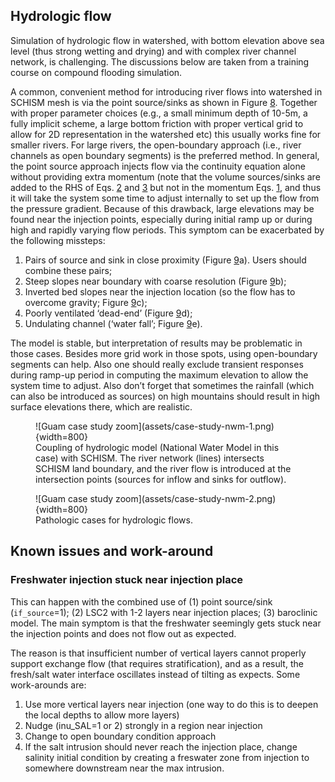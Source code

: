 ## Hydrologic flow
Simulation of hydrologic flow in watershed, with bottom elevation above sea level (thus strong wetting and drying) and with complex river channel network, is challenging. The discussions below are taken from a training course on compound flooding simulation.

A common, convenient method for introducing river flows into watershed in SCHISM mesh is via the point source/sinks as shown in Figure [8](#figure08). Together with proper parameter choices (e.g., a small minimum depth of 10-5m, a fully implicit scheme, a large bottom friction with proper vertical grid to allow for 2D representation in the watershed etc) this usually works fine for smaller rivers. For large rivers, the open-boundary approach (i.e., river channels as open boundary segments) is the preferred method. In general, the point source approach injects flow via the continuity equation alone without providing extra momentum (note that the volume sources/sinks are added to the RHS of Eqs. [2](schism/physical-formulation.md) and [3](schism/physical-formulation.md) but not in the momentum Eqs. [1](schism/physical-formulation.md), and thus it will take the system some time to adjust internally to set up the flow from the pressure gradient. Because of this drawback, large elevations may be found near the injection points, especially during initial ramp up or during high and rapidly varying flow periods. This symptom can be exacerbated by the following missteps:

1. Pairs of source and sink in close proximity (Figure [9](#figure09)a). Users should combine these pairs;
2. Steep slopes near boundary with coarse resolution (Figure [9](#figure09)b); 
3. Inverted bed slopes near the injection location (so the flow has to overcome gravity; Figure [9](#figure09)c);
4. Poorly ventilated ‘dead-end’ (Figure [9](#figure09)d);
5. Undulating channel (‘water fall’; Figure [9](#figure09)e).

The model is stable, but interpretation of results may be problematic in those cases. Besides more grid work in those spots, using open-boundary segments can help. Also one should really exclude transient responses during ramp-up period in computing the maximum elevation to allow the system time to adjust. Also don’t forget that sometimes the rainfall (which can also be introduced as sources) on high mountains should result in high surface elevations there, which are realistic.

<figure markdown id='figure08'>
![Guam case study zoom](assets/case-study-nwm-1.png){width=800}
<figcaption>Coupling of hydrologic model (National Water Model in this case) with SCHISM. The river network (lines) intersects SCHISM land boundary, and the river flow is introduced at the intersection points (sources for inflow and sinks for outflow).</figcaption>
</figure>

<figure markdown id='figure09'>
![Guam case study zoom](assets/case-study-nwm-2.png){width=800}
<figcaption>Pathologic cases for hydrologic flows.</figcaption>
</figure>

## Known issues and work-around
### Freshwater injection stuck near injection place
  This can happen with the combined use of (1) point source/sink (`if_source`=1); (2) LSC2 with 1-2 layers near 
injection places; (3) baroclinic model. The main symptom is that the freshwater seemingly gets stuck near the 
 injection points and does not flow out as expected.
 
 The reason is that insufficient number of vertical layers cannot properly support exchange flow (that 
requires stratification), and as a result, the fresh/salt water interface oscillates instead of tilting as expects.
Some work-arounds are:

1. Use more vertical layers near injection (one way to do this is to deepen the local depths to allow more layers)
2. Nudge (inu_SAL=1 or 2) strongly in a region near injection
3. Change to open boundary condition approach
4. If the salt intrusion should never reach the injection place, change salinity initial condition by creating
   a freswater zone from injection to somewhere downstream near the max intrusion.

